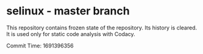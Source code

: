 # selinux - master branch

This repository contains frozen state of the repository.
Its history is cleared. It is used only for static code
analysis with Codacy.

Commit Time: 1691396356
